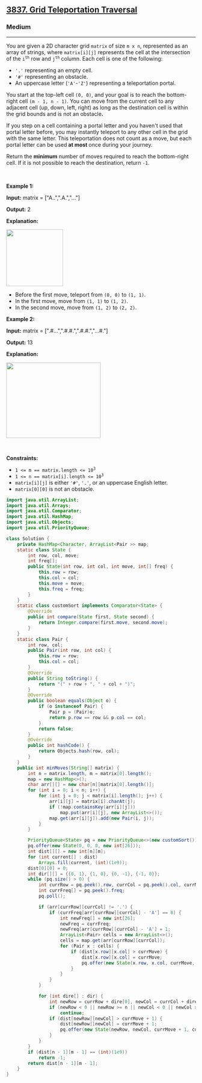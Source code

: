 <h2><a href="https://leetcode.com/problems/grid-teleportation-traversal">3837. Grid Teleportation Traversal</a></h2><h3>Medium</h3><hr><p>You are given a 2D character grid <code>matrix</code> of size <code>m x n</code>, represented as an array of strings, where <code>matrix[i][j]</code> represents the cell at the intersection of the <code>i<sup>th</sup></code> row and <code>j<sup>th</sup></code> column. Each cell is one of the following:</p>

<ul>
	<li><code>&#39;.&#39;</code> representing an empty cell.</li>
	<li><code>&#39;#&#39;</code> representing an obstacle.</li>
	<li>An uppercase letter (<code>&#39;A&#39;</code>-<code>&#39;Z&#39;</code>) representing a teleportation portal.</li>
</ul>

<p>You start at the top-left cell <code>(0, 0)</code>, and your goal is to reach the bottom-right cell <code>(m - 1, n - 1)</code>. You can move from the current cell to any adjacent cell (up, down, left, right) as long as the destination cell is within the grid bounds and is not an obstacle<strong>.</strong></p>

<p>If you step on a cell containing a portal letter and you haven&#39;t used that portal letter before, you may instantly teleport to any other cell in the grid with the same letter. This teleportation does not count as a move, but each portal letter can be used<strong> at most </strong>once during your journey.</p>

<p>Return the <strong>minimum</strong> number of moves required to reach the bottom-right cell. If it is not possible to reach the destination, return <code>-1</code>.</p>

<p>&nbsp;</p>
<p><strong class="example">Example 1:</strong></p>

<div class="example-block">
<p><strong>Input:</strong> <span class="example-io">matrix = [&quot;A..&quot;,&quot;.A.&quot;,&quot;...&quot;]</span></p>

<p><strong>Output:</strong> 2</p>

<p><strong>Explanation:</strong></p>

<p><img alt="" src="https://assets.leetcode.com/uploads/2025/03/15/example04140.png" style="width: 151px; height: 151px;" /></p>

<ul>
	<li>Before the first move, teleport from <code>(0, 0)</code> to <code>(1, 1)</code>.</li>
	<li>In the first move, move from <code>(1, 1)</code> to <code>(1, 2)</code>.</li>
	<li>In the second move, move from <code>(1, 2)</code> to <code>(2, 2)</code>.</li>
</ul>
</div>

<p><strong class="example">Example 2:</strong></p>

<div class="example-block">
<p><strong>Input:</strong> <span class="example-io">matrix = [&quot;.#...&quot;,&quot;.#.#.&quot;,&quot;.#.#.&quot;,&quot;...#.&quot;]</span></p>

<p><strong>Output:</strong> <span class="example-io">13</span></p>

<p><strong>Explanation:</strong></p>

<p><img alt="" src="https://assets.leetcode.com/uploads/2025/03/15/ezgifcom-animated-gif-maker.gif" style="width: 251px; height: 201px;" /></p>
</div>

<p>&nbsp;</p>
<p><strong>Constraints:</strong></p>

<ul>
	<li><code>1 &lt;= m == matrix.length &lt;= 10<sup>3</sup></code></li>
	<li><code>1 &lt;= n == matrix[i].length &lt;= 10<sup>3</sup></code></li>
	<li><code>matrix[i][j]</code> is either <code>&#39;#&#39;</code>, <code>&#39;.&#39;</code>, or an uppercase English letter.</li>
	<li><code>matrix[0][0]</code> is not an obstacle.</li>
</ul>

```java
import java.util.ArrayList;
import java.util.Arrays;
import java.util.Comparator;
import java.util.HashMap;
import java.util.Objects;
import java.util.PriorityQueue;

class Solution {
    private HashMap<Character, ArrayList<Pair >> map;
    static class State {
        int row, col, move;
        int freq[];
        public State(int row, int col, int move, int[] freq) {
            this.row = row;
            this.col = col;
            this.move = move;
            this.freq = freq;
        }
    }
    static class customSort implements Comparator<State> {
        @Override
        public int compare(State first, State second) {
            return Integer.compare(first.move, second.move);
        }
    }
    static class Pair {
        int row, col;
        public Pair(int row, int col) {
            this.row = row;
            this.col = col;
        }
        @Override
        public String toString() {
            return "(" + row + ", " + col + ")";
        }
        @Override
        public boolean equals(Object o) {
            if (o instanceof Pair) {
                Pair p = (Pair)o;
                return p.row == row && p.col == col;
            }
            return false;
        }
        @Override
        public int hashCode() {
            return Objects.hash(row, col);
        }
    }
    public int minMoves(String[] matrix) {
        int n = matrix.length, m = matrix[0].length();
        map = new HashMap<>();
        char arr[][] = new char[n][matrix[0].length()];
        for (int i = 0; i < n; i++) {
            for (int j = 0; j < matrix[i].length(); j++) {
                arr[i][j] = matrix[i].charAt(j);
                if (!map.containsKey(arr[i][j]))
                    map.put(arr[i][j], new ArrayList<>());
                map.get(arr[i][j]).add(new Pair(i, j));
            }
        }

        PriorityQueue<State> pq = new PriorityQueue<>(new customSort());
        pq.offer(new State(0, 0, 0, new int[26]));
        int dist[][] = new int[n][m];
        for (int current[] : dist)
            Arrays.fill(current, (int)(1e9));
        dist[0][0] = 0;
        int dir[][] = {{0, 1}, {1, 0}, {0, -1}, {-1, 0}};
        while (pq.size() > 0) {
            int currRow = pq.peek().row, currCol = pq.peek().col, currMove = pq.peek().move;
            int currFreq[] = pq.peek().freq;
            pq.poll();

            if (arr[currRow][currCol] != '.') {
                if (currFreq[arr[currRow][currCol] - 'A'] == 0) {
                    int newFreq[] = new int[26];
                    newFreq = currFreq;
                    newFreq[arr[currRow][currCol] - 'A'] = 1;
                    ArrayList<Pair> cells = new ArrayList<>();
                    cells = map.get(arr[currRow][currCol]);
                    for (Pair x : cells) {
                        if (dist[x.row][x.col] > currMove) {
                            dist[x.row][x.col] = currMove;
                            pq.offer(new State(x.row, x.col, currMove, newFreq));
                        }
                    }
                }
            }

            for (int dire[] : dir) {
                int newRow = currRow + dire[0], newCol = currCol + dire[1];
                if (newRow < 0 || newRow >= n || newCol < 0 || newCol >= m || arr[newRow][newCol] == '#')
                    continue;
                if (dist[newRow][newCol] > currMove + 1) {
                    dist[newRow][newCol] = currMove + 1;
                    pq.offer(new State(newRow, newCol, currMove + 1, currFreq));
                }
            }
        }
        if (dist[n - 1][m - 1] == (int)(1e9))
            return -1;
        return dist[n - 1][m - 1];
    }
}
```
